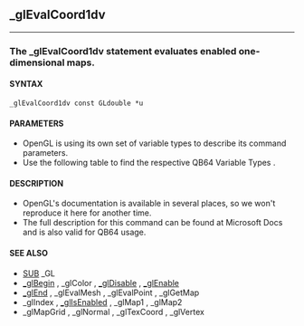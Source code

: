 ## _glEvalCoord1dv
---

### The _glEvalCoord1dv statement evaluates enabled one-dimensional maps.

#### SYNTAX

`_glEvalCoord1dv const GLdouble *u`

#### PARAMETERS
* OpenGL is using its own set of variable types to describe its command parameters.
* Use the following table to find the respective QB64 Variable Types .


#### DESCRIPTION
* OpenGL's documentation is available in several places, so we won't reproduce it here for another time.
* The full description for this command can be found at Microsoft Docs and is also valid for QB64 usage.


#### SEE ALSO
* [SUB](./SUB.md) _GL
* [_glBegin](./_glBegin.md) , _glColor , [_glDisable](./_glDisable.md) , [_glEnable](./_glEnable.md)
* [_glEnd](./_glEnd.md) , _glEvalMesh , _glEvalPoint , _glGetMap
* _glIndex , [_glIsEnabled](./_glIsEnabled.md) , _glMap1 , _glMap2
* _glMapGrid , _glNormal , _glTexCoord , _glVertex
